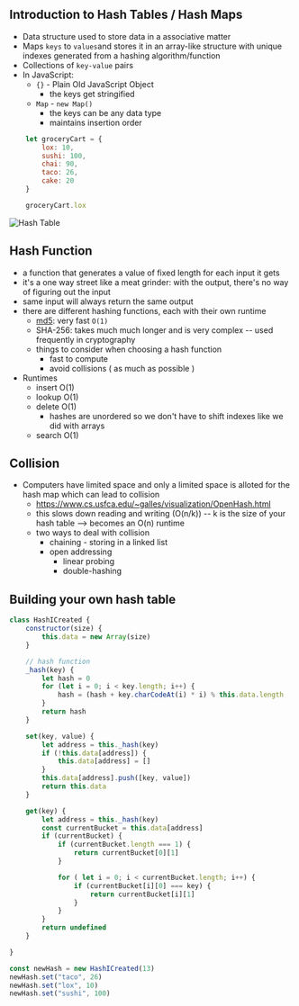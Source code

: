 ## Introduction to Hash Tables / Hash Maps
- Data structure used to store data in a associative matter 
- Maps `keys` to `values`and stores it in an array-like structure with unique indexes generated from a hashing algorithm/function 
- Collections of `key-value` pairs
- In JavaScript: 
    - `{}` - Plain Old JavaScript Object
        - the keys get stringified 
    - `Map` - `new Map()`
        - the keys can be any data type
        - maintains insertion order

```js 
    let groceryCart = {
        lox: 10,
        sushi: 100,
        chai: 90,
        taco: 26, 
        cake: 20
    }

    groceryCart.lox
```

![Hash Table](https://upload.wikimedia.org/wikipedia/commons/thumb/7/7d/Hash_table_3_1_1_0_1_0_0_SP.svg/1200px-Hash_table_3_1_1_0_1_0_0_SP.svg.png)

## Hash Function 
- a function that generates a value of fixed length for each input it gets 
- it's a one way street like a meat grinder: with the output, there's no way of figuring out the input
- same input will always return the same output
- there are different hashing functions, each with their own runtime
    - [md5](http://www.miraclesalad.com/webtools/md5.php): very fast `O(1)`
    - SHA-256: takes much much longer and is very complex -- used frequently in cryptography 
    - things to consider when choosing a hash function 
        - fast to compute 
        - avoid collisions ( as much as possible )
- Runtimes 
    - insert O(1)
    - lookup O(1)
    - delete O(1)
        - hashes are unordered so we don't have to shift indexes like we did with arrays
    - search O(1)

## Collision
- Computers have limited space and only a limited space is alloted for the hash map which can lead to collision 
    - https://www.cs.usfca.edu/~galles/visualization/OpenHash.html
    - this slows down reading and writing (O(n/k)) -- k is the size of your hash table --> becomes an O(n) runtime
    - two ways to deal with collision 
        - chaining - storing in a linked list 
        - open addressing 
            - linear probing 
            - double-hashing

## Building your own hash table
```javascript 
class HashICreated {
    constructor(size) {
        this.data = new Array(size)
    }

    // hash function 
    _hash(key) {
        let hash = 0 
        for (let i = 0; i < key.length; i++) {
            hash = (hash + key.charCodeAt(i) * i) % this.data.length
        }
        return hash
    }

    set(key, value) {
        let address = this._hash(key)
        if (!this.data[address]) {
            this.data[address] = []
        }
        this.data[address].push([key, value])
        return this.data
    }

    get(key) {
        let address = this._hash(key)
        const currentBucket = this.data[address]
        if (currentBucket) {
            if (currentBucket.length === 1) {
                return currentBucket[0][1]
            }

            for ( let i = 0; i < currentBucket.length; i++) {
                if (currentBucket[i][0] === key) {
                    return currentBucket[i][1]
                }  
            }
        }
        return undefined
    }

}

const newHash = new HashICreated(13)
newHash.set("taco", 26)
newHash.set("lox", 10)
newHash.set("sushi", 100)
```